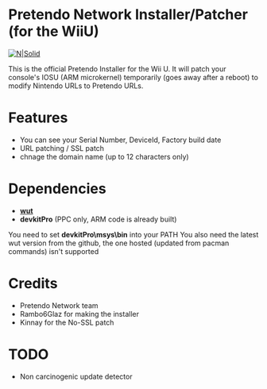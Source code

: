 # Pretendo Network Installer/Patcher (for the WiiU)

[![N|Solid](https://camo.githubusercontent.com/b98196c2347796d66fa669e8510749665ec80ba0/68747470733a2f2f692e696d6775722e636f6d2f5839346237574b2e706e67)](https://pretendo.cc)

This is the official Pretendo Installer for the Wii U. It will patch your console's IOSU (ARM microkernel) temporarily (goes away after a reboot) to modify Nintendo URLs to Pretendo URLs.

# Features
- You can see your Serial Number, DeviceId, Factory build date
- URL patching / SSL patch
- chnage the domain name (up to 12 characters only)

# Dependencies
- [**wut**](https://github.com/devkitPro/wut/) 
- **devkitPro** (PPC only, ARM code is already built)

You need to set **devkitPro\msys\bin** into your PATH
You also need the latest wut version from the github, the one hosted (updated from pacman commands) isn't supported
  
# Credits
- Pretendo Network team
- Rambo6Glaz for making the installer
- Kinnay for the No-SSL patch

# TODO

- Non carcinogenic update detector
